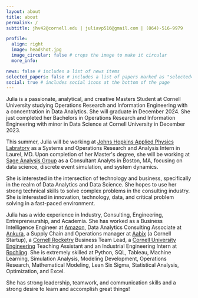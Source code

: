 ```yaml
---
layout: about
title: about
permalink: /
subtitle: jhv42@cornell.edu | juliavp516@gmail.com | (864)-516-9979

profile:
  align: right
  image: headshot.jpg
  image_circular: false # crops the image to make it circular
  more_info: 

news: false # includes a list of news items
selected_papers: false # includes a list of papers marked as "selected={true}"
social: true # includes social icons at the bottom of the page
---
```


Julia is a passionate, analytical, and creative Masters Student at Cornell University studying Operations Research and Information Engineering with a concentration in Data Analytics. She will graduate in December 2024. She just completed her Bachelors in Operations Research and Information Engineering with minor in Data Science at Cornell University in December 2023. 

This summer, Julia will be working at [Johns Hopkins Applied Physics Labratory](https://www.jhuapl.edu/) as a Systems and Operations Research and Analysis Intern in Laurel, MD. Upon completion of her Master's degree, she will be working at [Sage Analysis Group](https://sageanalysis.com/) as a Consultant Analyts in Boston, MA, focusing on data science, discrete event simulation, and system dynamics.

She is interested in the intersection of technology and business, specifically in the realm of Data Analytics and Data Science. She hopes to use her strong technical skills to solve complex problems in the consulting industry. She is interested in innovation, technology, data, and critical problem solving in a fast-paced environment. 

Julia has a wide experience in Industry, Consulting, Engineering, Entrepreneurship, and Academia. She has worked as a Business Intelligence Engineer at [Amazon](https://www.amazon.com/), Data Analytics Consulting Associate at [Ankura](https://ankura.com/), a Supply Chain and Operations manager at [Aabix](https://www.aabix.com/) (a Cornell Startup), a [Cornell Rocketry](https://cornellrocketryteam.com/cornell) Business Team Lead, a [Cornell University Engineering](https://www.engineering.cornell.edu/) Teaching Assistant and an Industrial Engineering Intern at [Rochling](https://www.roechling.com/us/). She is extremely skilled at Python, SQL, Tableau, Machine Learning, Simulation Analysis, Modeling Development, Operations Research, Mathematical Modeling, Lean Six Sigma, Statistical Analysis, Optimization, and Excel. 

She has strong leadership, teamwork, and communication skills and a strong desire to learn and accomplish great things!
